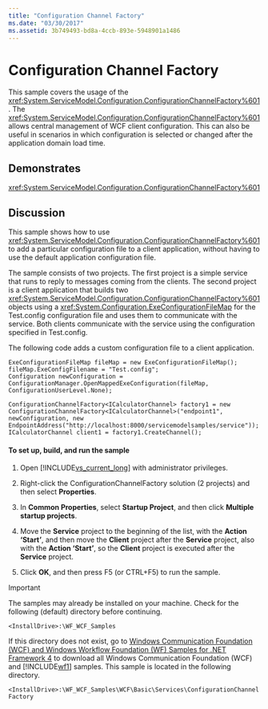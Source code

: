 ```yaml
---
title: "Configuration Channel Factory"
ms.date: "03/30/2017"
ms.assetid: 3b749493-bd8a-4ccb-893e-5948901a1486
---
```

# Configuration Channel Factory
This sample covers the usage of the <xref:System.ServiceModel.Configuration.ConfigurationChannelFactory%601>. The <xref:System.ServiceModel.Configuration.ConfigurationChannelFactory%601> allows central management of WCF client configuration. This can also be useful in scenarios in which configuration is selected or changed after the application domain load time.  
  
## Demonstrates  
 <xref:System.ServiceModel.Configuration.ConfigurationChannelFactory%601>  
  
## Discussion  
 This sample shows how to use <xref:System.ServiceModel.Configuration.ConfigurationChannelFactory%601> to add a particular configuration file to a client application, without having to use the default application configuration file.  
  
 The sample consists of two projects. The first project is a simple service that runs to reply to messages coming from the clients. The second project is a client application that builds two <xref:System.ServiceModel.Configuration.ConfigurationChannelFactory%601> objects using a <xref:System.Configuration.ExeConfigurationFileMap> for the Test.config configuration file and uses them to communicate with the service. Both clients communicate with the service using the configuration specified in Test.config.  
  
 The following code adds a custom configuration file to a client application.  
  
```  
ExeConfigurationFileMap fileMap = new ExeConfigurationFileMap();  
fileMap.ExeConfigFilename = "Test.config";  
Configuration newConfiguration = ConfigurationManager.OpenMappedExeConfiguration(fileMap, ConfigurationUserLevel.None);  
  
ConfigurationChannelFactory<ICalculatorChannel> factory1 = new ConfigurationChannelFactory<ICalculatorChannel>("endpoint1", newConfiguration, new EndpointAddress("http://localhost:8000/servicemodelsamples/service"));  
ICalculatorChannel client1 = factory1.CreateChannel();  
```  
  
#### To set up, build, and run the sample  
  
1.  Open [!INCLUDE[vs_current_long](../../../../includes/vs-current-long-md.md)] with administrator privileges.  
  
2.  Right-click the ConfigurationChannelFactory solution (2 projects) and then select **Properties**.  
  
3.  In **Common Properties**, select **Startup Project**, and then click **Multiple startup projects**.  
  
4.  Move the **Service** project to the beginning of the list, with the **Action ‘Start’**, and then move the **Client** project after the **Service** project, also with the **Action ‘Start’**, so the **Client** project is executed after the **Service** project.  
  
5.  Click **OK**, and then press F5 (or CTRL+F5) to run the sample.  
  
> [!IMPORTANT]
>  The samples may already be installed on your machine. Check for the following (default) directory before continuing.  
>   
>  `<InstallDrive>:\WF_WCF_Samples`  
>   
>  If this directory does not exist, go to [Windows Communication Foundation (WCF) and Windows Workflow Foundation (WF) Samples for .NET Framework 4](http://go.microsoft.com/fwlink/?LinkId=150780) to download all Windows Communication Foundation (WCF) and [!INCLUDE[wf1](../../../../includes/wf1-md.md)] samples. This sample is located in the following directory.  
>   
>  `<InstallDrive>:\WF_WCF_Samples\WCF\Basic\Services\ConfigurationChannelFactory`
